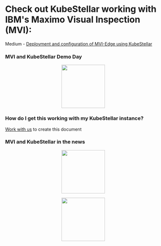 # Check out KubeStellar working with IBM's Maximo Visual Inspection (MVI):

Medium - [Deployment and configuration of MVI-Edge using KubeStellar](https://medium.com/@francostellari/deployment-and-configuration-of-mvi-edge-using-kubestellar-8972ea949ebd)<br/>

### MVI and KubeStellar Demo Day

<p align=center>
<div id="spinner1">
  <img width="140" height="140" src="../../../images/spinner.gif" class="centerImage">
</div>
<iframe class="centerImage" id="embed1" width="0" height="0" src="https://www.youtube.com/embed/5P8O4bxHvKw?controls=0" title="YouTube video player" frameborder="0" allow="accelerometer; autoplay; clipboard-write; encrypted-media; gyroscope; picture-in-picture; web-share" allowfullscreen style="visibility:hidden;" onload= "document.getElementById('spinner1').style.display='none';document.getElementById('embed1').style.visibility='visible';document.getElementById('embed1').width='720';document.getElementById('embed1').height='400';"></iframe>
</p>

### How do I get this working with my KubeStellar instance?

[Work with us](https://kubernetes.slack.com/archives/C058SUSL5AA) to create this document

### MVI and KubeStellar in the news

<p align=center>
<div id="spinner1">
    <img width="140" height="140" src="../../../images/spinner.gif" class="centerImage">
</div>
<iframe class="centerImage" id="embed2" src="https://www.linkedin.com/embed/feed/update/urn:li:share:7076627464424189953" scrolling=no height="0" width="0" frameborder="0" allowfullscreen="" title="Embedded post" style="visibility:hidden;" onload= "document.getElementById('spinner1').style.display='none';document.getElementById('embed2').style.visibility='visible';document.getElementById('embed2').width='740';document.getElementById('embed2').height='400';"></iframe>
</p>

<p align=center>
<div id="spinner2">
    <img width="140" height="140" src="../../../images/spinner.gif" class="centerImage">
</div>
<iframe class="centerImage" id="embed2" src="https://www.linkedin.com/embed/feed/update/urn:li:share:7076651072211013632" scrolling=no height="0" width="0" frameborder="0" allowfullscreen="" title="Embedded post" style="visibility:hidden;" onload= "document.getElementById('spinner2').style.display='none';document.getElementById('embed2').style.visibility='visible';document.getElementById('embed2').width='740';document.getElementById('embed2').height='400';"></iframe>
</p>

<style type="text/css">
.centerImage
{
 display: block;
 margin: auto;
}
</style>
